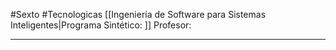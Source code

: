 #Sexto #Tecnologicas 
[[Ingeniería de Software para Sistemas Inteligentes|Programa Sintético: ]]
Profesor: 
____
